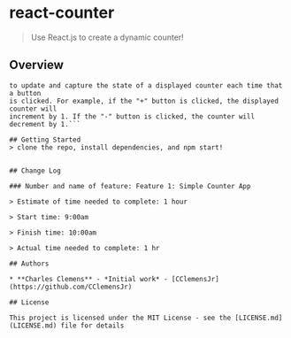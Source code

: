 # react-counter
> Use React.js to create a dynamic counter!

## Overview
```Create a simple counter application that uses this.setState and this.state 
to update and capture the state of a displayed counter each time that a button 
is clicked. For example, if the "+" button is clicked, the displayed counter will 
increment by 1. If the "-" button is clicked, the counter will decrement by 1.```

## Getting Started
> clone the repo, install dependencies, and npm start!


## Change Log

### Number and name of feature: Feature 1: Simple Counter App

> Estimate of time needed to complete: 1 hour

> Start time: 9:00am

> Finish time: 10:00am

> Actual time needed to complete: 1 hr

## Authors

* **Charles Clemens** - *Initial work* - [CClemensJr](https://github.com/CClemensJr)

## License

This project is licensed under the MIT License - see the [LICENSE.md](LICENSE.md) file for details

